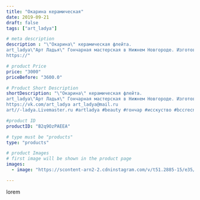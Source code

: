 ```yaml
---
title: "Окарина керамическая"
date: 2019-09-21
draft: false
tags: ["art_ladya"]

# meta description
description : "\"Окарина\" керамическая флейта. 
art_ladya\"Арт Ладья\" Гончарная мастерская в Нижнем Новгороде. Изготовление керамики и мастер//-классы по обучению. 
https://"

# product Price
price: "3000"
priceBefore: "3600.0"

# Product Short Description
shortDescription: "\"Окарина\" керамическая флейта. 
art_ladya\"Арт Ладья\" Гончарная мастерская в Нижнем Новгороде. Изготовление керамики и мастер//-классы по обучению. 
https://vk.com/art_ladya art_ladya@mail.ru 
art//-ladya.Livemaster.ru #artladya #beauty #гончар #исскуство #bccrecndj #potter #керамикаручнаяработа #керамиканазаказ #handmade #okarina #керамика #эксклюзивнаякерамика #music #ceramicar #claygoods #woman #earthenware #ceramic #design #окарина #ocarina #flute #ceramicart #керамическаяфлейта #флейта #clay #авторскаякерамика"

#product ID
productID: "B2q9OzPAEEA"

# type must be "products"
type: "products"

# product Images
# first image will be shown in the product page
images:
  - image: "https://scontent-arn2-2.cdninstagram.com/v/t51.2885-15/e35/69331511_102689541083880_3526210535091120028_n.jpg?tp=1&_nc_ht=scontent-arn2-2.cdninstagram.com&_nc_cat=100&_nc_ohc=N7gO-_m6RawAX8KcPCd&ccb=7-4&oh=2210301e8d3de825eb59e0ecf1500279&oe=6082E018&_nc_sid=86f79a&ig_cache_key=MjEzNzc5MDI3MTA2MzA4MTIxNg%3D%3D.2-ccb7-4"

---
```

lorem
